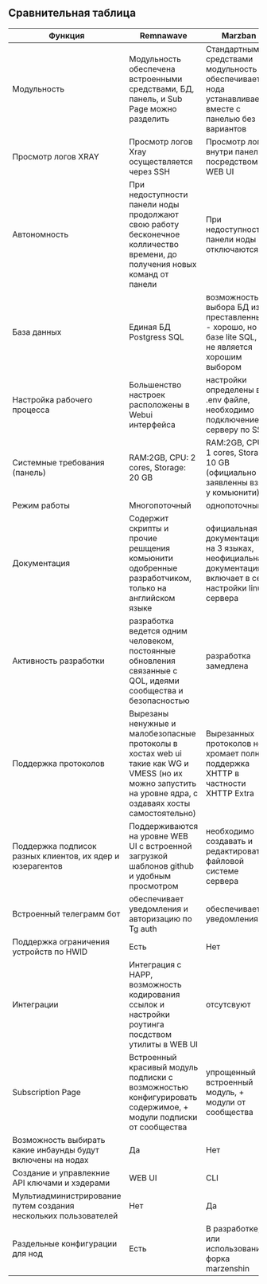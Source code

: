 ## Сравнительная таблица

| Функция            | Remnawave       | Marzban         |
|--------------------|-----------------|-----------------|
| Модульность        | Модульность обеспечена встроенными средствами, БД, панель, и Sub Page можно разделить  | Стандартными средствами модульность не обеспечивается, нода устанавливается вместе с панелью без вариантов|
| Просмотр логов XRAY | Просмотр логов Xray осуществляется через SSH | Просмотр логов внутри панели посредством WEB UI |
| Автономность | При недоступности панели ноды продолжают свою работу бесконечное колличество времени, до получения новых команд от панели | При недоступности панели ноды отключаются |                 
|База данных | Единая БД Postgress SQL | возможность выбора БД из преставленных - хорошо, но в базе lite SQL, что не является хорошим выбором |                 
| Настройка рабочего процесса  | Большенство настроек расположены в Webui интерфейса | настройки определены в .env файле, необходимо подключение к серверу по SSH |                 
| Системные требования (панель)  | RAM:2GB, CPU: 2 cores, Storage: 20 GB | RAM:2GB, CPU: 1 cores, Storage: 10 GB (официально не заявленны взято у комьюнити)|
|Режим работы|Многопоточный|однопоточный|                 
| Документация  | Содержит скрипты и прочие решщения комьюнити одобренные разработчиком, только на английском языке | официальная документация на 3 языках, неофициальная документация включает в себя настройки linux сервера|                 
| Активность разработки | разработка ведется одним человеком, постоянные обновления связанные с QOL, идеями сообщества и безопасностью | разработка замедлена |                 
| Поддержка протоколов | Вырезаны ненужные и малобезопасные протоколы в хостах web ui такие как WG и VMESS (но их можно запустить на уровне ядра, с оздаваях хосты самостоятельно) | Вырезанных протоколов нет, хромает полная поддержка XHTTP в частности XHTTP Extra |
|Поддержка подписок разных клиентов, их ядер и юзерагентов | Поддерживаются на уровне WEB UI с встроенной загрузкой шаблонов github и удобным просмотром | необходимо создавать и редактировать в файловой системе сервера |
|Встроенный телеграмм бот| обеспечивает уведомления и авторизацию по Tg auth | обеспечивает уведомления |
|Поддержка ограничения устройств по HWID|Есть|Нет|
|Интеграции | Интеграция с HAPP, возможность кодирования ссылок и настройки роутинга посдством утилиты в WEB UI | отсутсвуют |
|Subscription Page| Встроенный красивый модуль подписки с возможностью конфигурировать содержимое, + модули подписки от сообщества | упрощенный встроенный модуль, + модули от сообщества |
|Возможность выбирать какие инбаунды будут включены на нодах|Да|Нет|
|Создание и управлекние API ключами и хэдерами |WEB UI |CLI|
|Мультиадминистрирование путем создания нескольких пользователей|Нет|Да|
|Раздельные конфигурации для нод| Есть| В разработке, или использование форка marzenshin |

